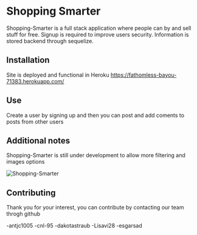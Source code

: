 # Shopping Smarter

Shopping-Smarter is a full stack application where people can by and sell stuff for free. Signup is required to improve users security. Information is stored backend through sequelize.

## Installation

Site is deployed and functional in Heroku  https://fathomless-bayou-71383.herokuapp.com/

## Use

Create a user by signing up and then you can post and add coments to posts from other users


## Additional notes
Shopping-Smarter is still under development to allow more filtering and images options


![Shopping-Smarter](https://github.com/esgarsad/note-taker/blob/main/public/assets/images/shopping-smarter.jpg)

## Contributing

Thank you for your interest, you can contribute by contacting our team throgh github

-antjc1005
-cnl-95
-dakotastraub
-Lisavi28
-esgarsad

